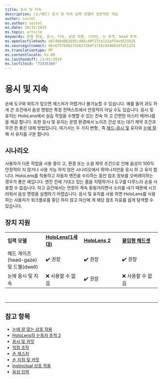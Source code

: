 ```yaml
---
title: 응시 및 지속
description: (눈/헤드) 응시 및 지속 입력 모델의 일반적인 개요
author: sostel
ms.author: sostel
ms.date: 10/31/2019
ms.topic: article
keywords: 혼합 현실, 응시, 지속, 상호 작용, 디자인, 눈 추적, head 추적
ms.openlocfilehash: d87406d0b2695cd86c40f27cb132af54ed525b25
ms.sourcegitcommit: 6bc6757b9b273a63f260f1716c944603dfa51151
ms.translationtype: MT
ms.contentlocale: ko-KR
ms.lasthandoff: 11/01/2019
ms.locfileid: "73435360"
---
```

# <a name="gaze-and-dwell"></a>응시 및 지속

손에 도구와 파트가 있으면 제스처가 어렵거나 불가능할 수 있습니다. 예를 들어 과도 하 게 큰 조건에서 음성 명령은 특정 컨텍스트에서 안정적이 아닐 수도 있습니다. 응시 및 유지는 HoloLens에서 실습 작업을 수행할 수 있는 친숙 하 고 간편한 마스터 메커니즘을 제공 합니다. 또한 응시 및 유지는 운영 환경에서 노이즈 간섭 또는 대기 제약 조건과 무관 한 좋은 대체 방법입니다.
여기서는 두 가지 변형 _,_ 즉 [헤드-응시 및](gaze-and-dwell-head.md) 유지와 [눈에 잘](gaze-and-dwell-eyes.md)해 서 유지를 구분 합니다.

## <a name="scenarios"></a>시나리오

사용자가 다른 작업을 사용 중이 고, 환경 또는 소셜 제약 조건으로 인해 음성이 100% 안정적이 지 않거나 사용 가능 하지 않은 시나리오에서 뛰어나지만을 응시 하 고 유지 합니다. HoloLens를 착용하고 자동차 엔진을 수리하는 동안 참조 정보를 오버레이하는 경우가 좋은 예입니다. 엔진 칸에 기대고 있는 몸을 지탱하거나 도구를 다루느라 손을 사용할 수 없습니다. 차고 공간에서는 연장이 계속 윙윙거리면서 소리를 내기 때문에 시끄러워서 음성 명령을 실행하기 어렵습니다. 응시 및 유지를 사용 하면 HoloLens를 사용 하는 사용자가 워크플로를 중단 하지 않고 자신에 게 해당 참조 자료를 쉽게 탐색할 수 있습니다. 

## <a name="device-support"></a>장치 지원

<table>
    <colgroup>
    <col width="25%" />
    <col width="25%" />
    <col width="25%" />
    <col width="25%" />
    </colgroup>
    <tr>
        <td><strong>입력 모델</strong></td>
        <td><a href="hololens-hardware-details.md"><strong>HoloLens(1세대)</strong></a></td>
        <td><a href="https://docs.microsoft.com/hololens/hololens2-hardware"><strong>HoloLens 2</strong></td>
        <td><a href="immersive-headset-hardware-details.md"><strong>몰입형 헤드셋</strong></a></td>
    </tr>
     <tr>
        <td>헤드 게이즈(head-gaze) 및 드웰(dwell)</td>
        <td>✔️ 권장</td>
        <td>✔️ 권장</td>
        <td>✔️ 권장</td>
    </tr>
     <tr>
        <td>눈에 응시 및 지속</td>
        <td>❌ 사용할 수 없음</td>
        <td>✔️ 권장</td>
        <td>❌ 사용할 수 없음</td>
    </tr>
</table>


<br>

---
 
 ## <a name="see-also"></a>참고 항목
* [눈에 잘 맞는 상호 작용](eye-gaze-interaction.md)
* [HoloLens의 눈동자 추적 2](eye-tracking.md)
* [응시 및 커밋](gaze-and-commit.md)
* [직접 조작](direct-manipulation.md)
* [손 제스처](gaze-and-commit.md#composite-gestures)
* [손 지점 및 커밋](point-and-commit.md)
* [Instinctual 상호 작용](interaction-fundamentals.md)
* [음성 입력 ](voice-input.md)
